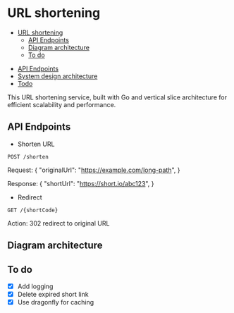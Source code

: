 # URL shortening

<!--toc:start-->
- [URL shortening](#url-shortening)
  - [API Endpoints](#api-endpoints)
  - [Diagram architecture](#diagram-architecture)
  - [To do](#to-do)
<!--toc:end-->

- [API Endpoints](#api-endpoints)
- [System design architecture](#diagram-architecture)
- [Todo](#to-do)
<!--toc:end-->

This URL shortening service, built with Go and vertical slice  architecture for
efficient scalability and performance.

## API Endpoints

- Shorten URL

```
POST /shorten
```

Request: {
    "originalUrl": "<https://example.com/long-path>",
}

Response: {
    "shortUrl": "<https://short.io/abc123>",
}

- Redirect

```
GET /{shortCode}
```

Action: 302 redirect to original URL

## Diagram architecture

## To do

- [x] Add logging
- [x] Delete expired short link
- [x] Use dragonfly for caching
